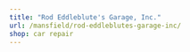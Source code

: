 ```yaml
---
title: "Rod Eddleblute's Garage, Inc."
url: /mansfield/rod-eddleblutes-garage-inc/
shop: car repair
---
```


